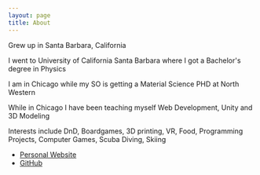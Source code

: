 ```yaml
---
layout: page
title: About
---
```


<!--
<p class="message">
  This is my blog for Machine Learning at Metis
</p>
-->

Grew up in Santa Barbara, California

I went to University of California Santa Barbara where I got a Bachelor's degree in Physics

I am in Chicago while my SO is getting a Material Science PHD at North Western

While in Chicago I have been teaching myself Web Development, Unity and 3D Modeling

Interests include DnD, Boardgames, 3D printing, VR, Food, Programming Projects, Computer Games, Scuba Diving, Skiing

* [Personal Website](https://bubblebooy.github.io/max-garber-website)
* [GitHub](https://github.com/bubblebooy)
<!--
## Setup

Some fun facts about the setup of this project include:

* Built for [Jekyll](http://jekyllrb.com)
* Developed on GitHub and hosted for free on [GitHub Pages](https://pages.github.com)
* Coded with [Sublime Text 2](http://sublimetext.com), an amazing code editor
* Designed and developed while listening to music like [Blood Bros Trilogy](https://soundcloud.com/maddecent/sets/blood-bros-series)

Have questions or suggestions? Feel free to [open an issue on GitHub](https://github.com/poole/poole/issues/new) or [ask me on Twitter](https://twitter.com/mdo).

Thanks for reading!
-->
